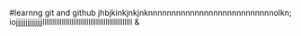 #learnng git and github
jhbjkinkjnkjnknnnnnnnnnnnnnnnnnnnnnnnnnnnolkn;
iojjjjjjjjjjjjjjlllllllllllllllllllllllllllllllllllllllllllllll
&
